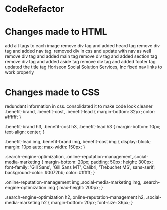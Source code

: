 # CodeRefactor

# Changes made to  HTML
add alt tags to each image
remove div tag and added heard tag
remove div tag and added nav tag. removed div in css and update with nav as well
remove div tag and added main tag
remove div tag and added section tag
remove div tag and added aside tag
remove div tag and added footer tag
updated the title tag Horiseon Social Solution Services, Inc
fixed nav links to work properly 

# Changes made to CSS 
redundant information in css. consolidated it to make code look cleaner 
.benefit-brand, .benefit-cost, .benefit-lead {
    margin-bottom: 32px;
    color: #ffffff;
}


.benefit-brand h3, .benefit-cost h3, .benefit-lead h3 {
    margin-bottom: 10px;
    text-align: center;
}

.benefit-lead img,.benefit-brand img,.benefit-cost img {
    display: block;
    margin: 10px auto;
    max-width: 150px;
}

.search-engine-optimization, .online-reputation-management,.social-media-marketing {
    margin-bottom: 20px;
    padding: 50px;
    height: 300px;
    font-family: 'Gill Sans', 'Gill Sans MT', Calibri, 'Trebuchet MS', sans-serif;
    background-color: #0072bb;
    color: #ffffff;
}

.online-reputation-management img,.social-media-marketing img, .search-engine-optimization img {
    max-height: 200px;
}

.search-engine-optimization h2,.online-reputation-management h2, .social-media-marketing h2 {
    margin-bottom: 20px;
    font-size: 36px;
}
